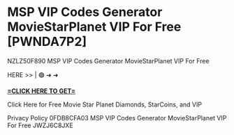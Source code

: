 # MSP VIP Codes Generator MovieStarPlanet VIP For Free [PWNDA7P2]

NZLZ50F890 MSP VIP Codes Generator MovieStarPlanet VIP For Free

HERE >> | 🟢 ➜ ➜ 

**[=CLICK HERE TO GET=](https://www.google.com/url?q=https%3A%2F%2Fappbitly.com%2FcHtCd)**

Click Here for Free Movie Star Planet Diamonds, StarCoins, and VIP

Privacy Policy 0FDB8CFA03 MSP VIP Codes Generator MovieStarPlanet VIP For Free JWZJ6C8JXE

